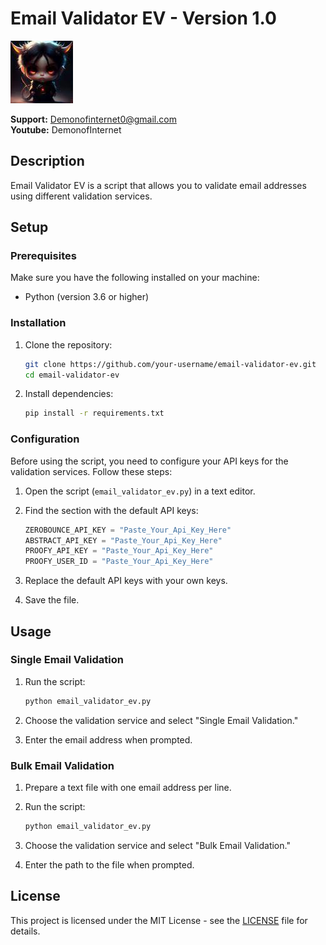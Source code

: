 # Email Validator EV - Version 1.0

![Cat Art](cat_art.png)

**Support:** Demonofinternet0@gmail.com  
**Youtube:** DemonofInternet

## Description
Email Validator EV is a script that allows you to validate email addresses using different validation services.

## Setup

### Prerequisites
Make sure you have the following installed on your machine:

- Python (version 3.6 or higher)

### Installation
1. Clone the repository:

    ```bash
    git clone https://github.com/your-username/email-validator-ev.git
    cd email-validator-ev
    ```

2. Install dependencies:

    ```bash
    pip install -r requirements.txt
    ```

### Configuration
Before using the script, you need to configure your API keys for the validation services. Follow these steps:

1. Open the script (`email_validator_ev.py`) in a text editor.

2. Find the section with the default API keys:

    ```python
    ZEROBOUNCE_API_KEY = "Paste_Your_Api_Key_Here"
    ABSTRACT_API_KEY = "Paste_Your_Api_Key_Here"
    PROOFY_API_KEY = "Paste_Your_Api_Key_Here"
    PROOFY_USER_ID = "Paste_Your_Api_Key_Here"
    ```

3. Replace the default API keys with your own keys.

4. Save the file.

## Usage

### Single Email Validation
1. Run the script:

    ```bash
    python email_validator_ev.py
    ```

2. Choose the validation service and select "Single Email Validation."

3. Enter the email address when prompted.

### Bulk Email Validation
1. Prepare a text file with one email address per line.

2. Run the script:

    ```bash
    python email_validator_ev.py
    ```

3. Choose the validation service and select "Bulk Email Validation."

4. Enter the path to the file when prompted.

## License
This project is licensed under the MIT License - see the [LICENSE](LICENSE) file for details.
